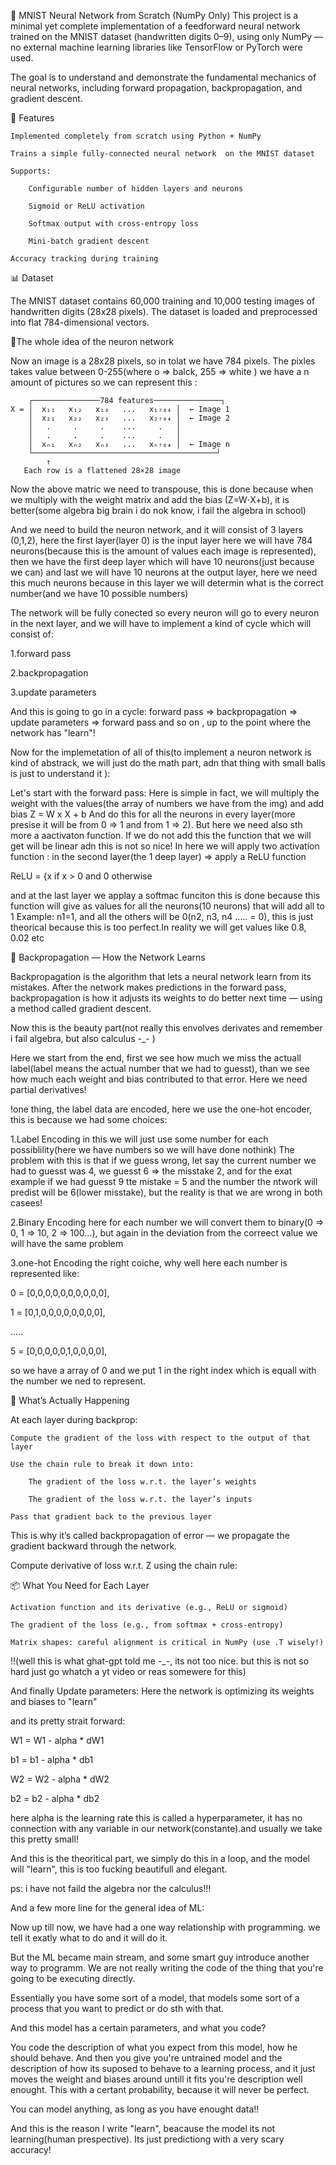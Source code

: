 🧠 MNIST Neural Network from Scratch (NumPy Only)
This project is a minimal yet complete implementation of a feedforward neural network trained on the MNIST dataset (handwritten digits 0–9), using only NumPy — no external machine learning libraries like TensorFlow or PyTorch were used.

The goal is to understand and demonstrate the fundamental mechanics of neural networks, including forward propagation, backpropagation, and gradient descent.

🚀 Features

    Implemented completely from scratch using Python + NumPy

    Trains a simple fully-connected neural network  on the MNIST dataset

    Supports:

        Configurable number of hidden layers and neurons

        Sigmoid or ReLU activation

        Softmax output with cross-entropy loss

        Mini-batch gradient descent

    Accuracy tracking during training


📊 Dataset

The MNIST dataset contains 60,000 training and 10,000 testing images of handwritten digits (28x28 pixels). The dataset is loaded and preprocessed into flat 784-dimensional vectors.


🧮The whole idea of the neuron network

Now an image is a 28x28 pixels, so in tolat we have 784 pixels.
The pixles takes value between 0-255(where o => balck, 255 => white )
we have a n amount of pictures so we can represent this :

        ┌───────────────784 features───────────────┐
    X = │  x₁₁   x₁₂   x₁₃   ...   x₁₇₈₄ │  ← Image 1
        │  x₂₁   x₂₂   x₂₃   ...   x₂₇₈₄ │  ← Image 2
        │   .     .     .    ...     .   │
        │   .     .     .    ...     .   │
        │  xₙ₁   xₙ₂   xₙ₃   ...   xₙ₇₈₄ │  ← Image n
        └─────────────────────────────────────────┘
            ↑
       Each row is a flattened 28×28 image

Now the above matric we need to transpouse, this is done because when we multiply with the weight matrix and add the bias (Z=W⋅X+b), it is better(some algebra big brain i do nok know, i fail the algebra in school)


And we need to build the neuron network, and it will consist of 3 layers (0,1,2),
here the first layer(layer 0) is the input layer here we will have 784 neurons(because this is the amount of values each image is represented), then we have the first deep layer which will have 10 neurons(just because we can)
and last we will have 10 neurons at the output layer, here we need this much neurons because in this layer we will determin what is the correct number(and we have 10 possible numbers)

The network will be fully conected so every neuron will go to every neuron in the next layer, and we will have to implement a kind of cycle which will consist of:

1.forward pass

2.backpropagation

3.update parameters

And this is going to go in a cycle: forward pass => backpropagation => update parameters => forward pass and so on ,  up to the point where the network has "learn"!

Now for the implemetation of all of this(to implement a neuron network is kind of abstrack, we will just do the math part, adn that thing with small balls is just to understand it ):

Let's start with the forward pass:
Here is simple in fact, we will multiply the weight with the values(the array of numbers we have from the img) and add bias Z = W x X + b
And do this for all the neurons in every layer(more presise it will be from 0 => 1 and from 1 => 2).
But here we need also sth more a aactivaton function. If we do not add this the function that we will get will be linear adn this is not so nice!
In here we will apply two activation function :
 in the second layer(the 1 deep layer) => apply a ReLU function

 ReLU = {x if x > 0 and 0 otherwise

and at the last layer we applay a softmac funciton this is done because this function will give as values for all the neurons(10 neurons) that will add all to 1
Example: n1=1, and all the others will be 0(n2, n3, n4 ..... = 0), this is just theorical because this is too perfect.In reality we will get values like 0.8, 0.02 etc


🔁 Backpropagation — How the Network Learns

Backpropagation is the algorithm that lets a neural network learn from its mistakes. After the network makes predictions in the forward pass, backpropagation is how it adjusts its weights to do better next time — using a method called gradient descent.

Now this is the beauty part(not really this envolves derivates and remember i fail algebra, but also calculus -_- )

Here we start from the end, first we see how much we miss the actuall label(label means the actual number that we had to guesst), than we see how much each weight and bias
contributed to that error. Here we need partial derivatives!

!one thing, the label data are encoded, here we use the one-hot encoder, this is because we had some choices:

1.Label Encoding
 in this we will just use some number for each possiblility(here we have numbers so we will have done nothink)
 The problem with this is that if we guess wrong, let say the current number we had to guesst was 4, we guesst 6 => the misstake 2, and for the exat example if we had guesst 9 tte mistake = 5
 and the number the ntwork will predist will be 6(lower misstake), but the reality is that we are wrong in both casees!

 2.Binary Encoding
 here for each number we will convert them to binary(0 => 0, 1 => 10, 2 => 100...), but again in the deviation from the correect value we will have the same problem
 
 3.one-hot Encoding
 the right coiche, why
well here each number is represented like:

0 = [0,0,0,0,0,0,0,0,0,0],

1 = [0,1,0,0,0,0,0,0,0,0], 

.....

5 = [0,0,0,0,0,1,0,0,0,0],

so we have a array of 0 and we put 1 in the right index which is equall with the number we ned to represent.

🧮 What’s Actually Happening

At each layer during backprop:

    Compute the gradient of the loss with respect to the output of that layer

    Use the chain rule to break it down into:

        The gradient of the loss w.r.t. the layer’s weights

        The gradient of the loss w.r.t. the layer’s inputs

    Pass that gradient back to the previous layer

This is why it’s called backpropagation of error — we propagate the gradient backward through the network.

Compute derivative of loss w.r.t. Z using the chain rule:

📦 What You Need for Each Layer

    Activation function and its derivative (e.g., ReLU or sigmoid)

    The gradient of the loss (e.g., from softmax + cross-entropy)

    Matrix shapes: careful alignment is critical in NumPy (use .T wisely!)


!!(well this is what ghat-gpt told me -_-, its not too nice. but this is not so hard just go whatch a yt video or reas somewere for this)

And finally Update parameters:
Here the network is optimizing its weights and biases to "learn"

and its pretty strait forward:

W1 = W1 - alpha * dW1

b1 = b1 - alpha * db1  

W2 = W2 - alpha * dW2  

b2 = b2 - alpha * db2  

here alpha is the learning rate this is  called a hyperparameter, it has no connection with any variable in our network(constante).and usually we take this pretty small!

 
And this is the theoritical part, we simply do this in a loop, and the model will "learn", this is too fucking beautifull and elegant.

ps: i have not faild the algebra nor the calculus!!!

And a few more line for the general idea of ML:

Now up till now, we have had a one way relationship with programming. we tell it exatly what to do and it will do it.

But the ML became main stream, and some smart guy introduce another way to programm. 
We are not really writing the code of the thing that you're going to be executing directly.

Essentially you have some sort of a model, that models some sort of a process that you want to predict or do sth with that.

And this model has a certain parameters, and what you code?

You code the description of what you expect from this model, how he should behave.
And then you give you're  untrained model and the description of how its suposed to behave to a learning process, and it just moves the weight and biases around untill it fits you're description well enought.
This with a certant probability, because it will never be perfect.

You can model anything, as long as you have enought data!!

And this is the reason I write "learn", beacause the model its not learning(human prespective). Its just predictiong with a very scary accuracy!



